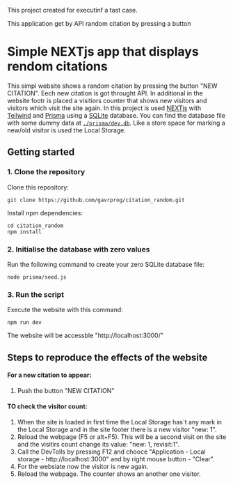 This project created for executinf a tast case.

This application get by API random citation by pressing a button


# Simple NEXTjs app that displays rendom citations

This simpl website shows a random citation by pressing the button "NEW CITATION". Eech new citation is got throught API. In additional in the website footr is placed a visitiors counter that shows new visitors and visitors which visit the site again. In this project is used [NEXTjs](https://nextjs.org/docs) with [Teilwind](https://tailwindcss.com/docs/installation) and [Prisma](https://www.prisma.io/docs/guides) using a [SQLite](https://www.sqlite.org/docs.html) database. You can find the database file with some dummy data at [`./prisma/dev.db`](./prisma/dev.db). Like a store space for marking a new/old visitor is used the Local Storage.

## Getting started

### 1. Clone the repository

Clone this repository:

```
git clone https://github.com/gavrprog/citation_random.git
```

Install npm dependencies:

```
cd citation_random
npm install
```

### 2. Initialise the database with zero values

Run the following command to create your zero SQLite database file:

```
node prisma/seed.js
```

### 3. Run the script

Execute the website with this command: 

```
npm run dev
```

The website will be accessble "http://localhost:3000/"

## Steps to reproduce the effects of the website

#### For a new citation to appear:

1. Push the button "NEW CITATION"

#### TO check the visitor count:

1. When the site is loaded in first time the Local Storage has`t any mark in the Local Storage and in the site footer there is a new visitor "new: 1".
2. Reload the webpage (F5 or alt+F5). This will be a second visit on the site and the visitirs count change its value: "new: 1, revisit:1".
3. Call the DevTolls by pressing F12 and chooce "Application - Local storage - http://localhost:3000" and by right mouse button - "Clear".
4. For the websiate now the visitor is new again.
5. Reload the webpage. The counter shows an another one visitor.
